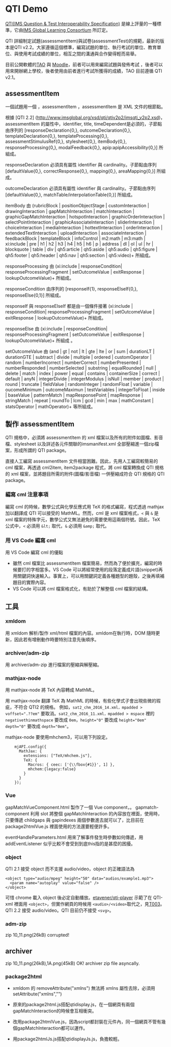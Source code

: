 # QTI Demo
[QTI(IMS Question & Test Interoperability Specification)](http://www.imsglobal.org/question/index.html) 是線上評量的一種標準，它由[IMS Global Learning Consortium](http://www.imsglobal.org) 所訂定。

QTI 詳細制定試題(assessmentItem)與試卷(assessmentTest)的規範，最新的版本是QTI v2.2。大家遵循這個標準，編寫試題的單位、執行考試的單位、教育單位、與使用考試成績的單位，相互之間的溝通與合作變得輕而易舉。

目前公開軟體的[TAO](https://hub.taocloud.org/) 與 [Moodle](https://moodle.org/)，前者可以用來編寫試題與發佈考試 ，後者可以用來開辦網上學校，後者使用由前者進行考試所獲得的成績，TAO 目前遵循 QTI v2.1。

## assessmentItem
一個試題用一個 ，assessmentItem ，assessmentItem 是 XML 文件的根節點。

根據 [QTI 2.2] (http://www.imsglobal.org/xsd/qti/qtiv2p2/imsqti_v2p2.xsd)，assessmentItem 的屬性中，identifier, title, timeDependent是必須的，子節點由序列的 [responseDeclaration{0,}, outcomeDeclaration{0,}, templateDeclaration{0,}, templateProcessing{0,}, assessmentStimulusRef{0,}, stylesheet{0,}, itemBody{0,}, responseProcessing{0,}, modalFeedback{0,}, apip:apipAccessibility{0,}] 所組成。

responseDeclaration 必須具有屬性 identifier 與 cardinality。子節點由序列 [defaultValue{0,}, correctResponse{0,}, mapping{0,}, areaMapping{0,}] 所組成。

outcomeDeclaration 必須具有屬性 identifier 與 cardinality。子節點由序列 [defaultValue{0,}, 
matchTable/interpolationTable{0,}] 所組成。

itemBody 由 (rubricBlock | positionObjectStage | customInteraction | drawingInteraction | gapMatchInteraction | matchInteraction | graphicGapMatchInteraction | hotspotInteraction | graphicOrderInteraction | selectPointInteraction | graphicAssociateInteraction | sliderInteraction | 
choiceInteraction | mediaInteraction | hottextInteraction | orderInteraction | extendedTextInteraction | uploadInteraction | associateInteraction | feedbackBlock | templateBlock | infoControl | m2:math | m3:math | xi:include | pre | h1 | h2 | h3 | h4 | h5 | h6 | p | address | dl | ol | ul | hr | blockquote | table | div | qh5:article | qh5:aside | qh5:audio | qh5:figure | qh5:footer | qh5:header | qh5:nav | qh5:section | qh5:video)+ 所組成。

responseProcessing 由 (xi:include | responseCondition| responseProcessingFragment | setOutcomeValue | exitResponse | lookupOutcomeValue)+ 所組成。

responseCondition 由序列的 [responseIf{1}, responseElseIf{0,}, responseElse{0,1}] 所組成。

responseIf 與 responseElseIf 都是由一個條件接著 (xi:include | responseCondition| responseProcessingFragment | setOutcomeValue | exitResponse | lookupOutcomeValue)+ 所組成。

responseElse 由 (xi:include | responseCondition| responseProcessingFragment | setOutcomeValue | exitResponse | lookupOutcomeValue)+ 所組成 。

setOutcomeValue 由 (and | gt | not | lt | gte | lte | or | sum | durationLT | durationGTE | subtract | divide | multiple | ordered | customOperator | random | numberIncorrect | numberCorrect | numberPresented | numberResponded | numberSelected | substring | equalRounded | null | delete | match | index | power | equal | contains | containerSize | correct | default | anyN | integerDivide | integerModulus | isNull | member | product | round | truncate | fieldValue | randomInteger | randomFloat | variable | oucomeMinimum | outcomeMaximun | testVariables | integerToFloat | inside | baseValue | patternMatch | mapResponsePoint | mapResponse | stringMatch | repeat | roundTo | lcm | gcd | min | max | mathConstant | statsOperator | mathOperator)+ 等所組成。

## 製作 assessmentItem
QTI 規格中，必須將 assessmentItem 的 xml 檔案以及所有的附件如圖檔、影音檔、stylesheet 以及詳述各元件關聯的imsmanifest.xml 全部壓縮進一個zip檔案，形成所謂的 QTI package。

直接人工編寫 assessmentItem 文件相當困難。因此，先用人工編寫較簡易的 cml 檔案，再透過 cml2item, item2package 程式，將 cml 檔案轉換成 QTI 規格的 xml 檔案，並將題目所需的附件(圖檔/影音檔) 一併壓縮成符合 QTI 規格的 QTI package。

### 編寫 cml 注意事項
編寫 cml 的時候，數學公式與化學反應式用 TeX 的格式編寫，程式透過 mathjax 加以翻譯成 QTI 可以接受的 MathML。然而，cml 是 xml 檔案格式，`<` 與 `&` 是 xml 檔案的特殊字元，數學公式又無法避免的需要使用這兩個符號。因此，TeX 公式中，`<` 必須用 `&lt;` 取代，`&` 必須用 `&amp;` 取代。

### 用 VS Code 編寫 cml
用 VS Code 編寫 cml 的優點

* 雖然 cml 檔案比 assessmentItem 檔案簡易，然而為了便於擴充，編寫的時候要打的字相當多。VS Code 可以將經常使用的段落定義成片語(snippet)再用關鍵詞快速輸入。事實上，可以用關鍵詞定義各種題型的題殼，之後再填補題目的實際內容。
* VS Code 可以將 cml 檔案格式化，有助於了解整個 cml 檔案的結構。


## 工具
### xmldom
用 xmldom 解析/製作 xml/html 檔案的內容。xmldom在執行時，DOM 隨時更新，因此若有增刪動作時要特別注意先後順序。
### archiver/adm-zip
用 archiver/adm-zip 進行檔案的壓縮與解壓縮。
### mathjax-node
用 mathjax-node 將 TeX 內容轉成 MathML。

用 mathjax-node 翻譯 TeX 為 MathML 的時候，有些化學式子會出現些微的瑕疵，不符合 QTI2 的規格。
例如，`sat2_chm_2016_14.xml，mpadded > voffset=".??em"` 要取消。`sat2_chm_2016_11.xml，mpadded > mspace` 裡的 `negativethinmathspace` 要改成 `0em`，`height="0"` 要改成 `height="0em"` `depth="0"` 要改成  `depth="0em"`。

mathjax-node 要使用mhchem3，可以用下列設定。
```   
    mjAPI.config({
      MathJax: {
        extensions: ["TeX/mhchem.js"],
        TeX: {
          Macros: { ceec: ['{\\fbox{#1}}', 1] },
          mhchem:{legacy:false}
        }
      }
    });
```
### Vue
gapMatchVueComponent.html 製作了一個 Vue component，<gapmatch-component>。
gapmatch-component 利用 slot 將整個 gapMatchInteraction 的內容放在裡面，使用時，只要傳遞 childgaps 與 gapindexes 兩個參數進去就可以了，比目前在 package2htmlVue.js 裡面使用的方法還要輕便許多。

eventHandleParameters.html 用來了解事件發生時參數如何傳遞，用 addEventListener
似乎比較不會受到到底this指的是甚麼的困擾。

### object
QTI 2.1 接受 object 而不支援 audio/video，object  的正確語法為 
```
<object type="audio/mpeg" height="50" data="audios/example1.mp3">
  <param name="autoplay" value="false" />
</object>
```
可惜 chrome 
  載入 object 後必定自動播放。[etavener/qti-player](https://github.com/etavener/qti-player) 示範了在 QTI-xml 裡面用 `<object>`，但實作網頁的時候用 `<audio>/<video>`取代之，見[T003](http://www.ewantavener.co.uk/demo/qti-player/app/index.html?id=T003)。QTI 2.2 接受 audio/video。QTI 目前仍不接受 `<svg>`。



### adm-zip
zip 10_11.png(26kB) corrupted!

## archiver 
zip 10_11.png(26kB),1A.png(45kB) OK!
archiver zip file asyncally.

### package2html

* xmldom 的 removeAttribute("xmlns") 無法將 xmlns 屬性去除，必須用setAttribute("xmlns","")

* 原來的package2html.js搭配qtidisplay.js，在一個網頁有兩個gapMatchInteraction的時候會互相衝突。
* 改用package2htmlVue.js，因為script都封裝在元件內，同一個網頁不管有幾個gapMatchInteraction都可以運作。
 * 用package2htmlJs.js搭配qtidisplayJs.js，負擔較輕。
